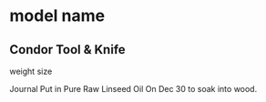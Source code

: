 # model name
## Condor Tool & Knife
weight
size

Journal
Put in Pure Raw Linseed Oil On Dec 30 to soak into wood.